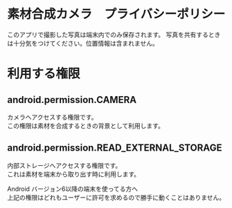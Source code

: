 # 素材合成カメラ　プライバシーポリシー

このアプリで撮影した写真は端末内でのみ保存されます。
写真を共有するときは十分気をつけてください。位置情報は含まれません。

# 利用する権限
## android.permission.CAMERA
カメラへアクセスする権限です。  
この権限は素材を合成するときの背景として利用します。

## android.permission.READ_EXTERNAL_STORAGE
内部ストレージへアクセスする権限です。  
これは素材を端末から取り出す時に利用します。  

Android バージョン6以降の端末を使ってる方へ  
上記の権限はどれもユーザーに許可を求めるので勝手に動くことはありません。